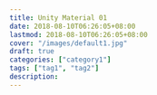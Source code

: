 ```yaml
---
title: Unity Material 01
date: 2018-08-10T06:26:05+08:00
lastmod: 2018-08-10T06:26:05+08:00
cover: "/images/default1.jpg"
draft: true
categories: ["category1"]
tags: ["tag1", "tag2"]
description: 
---
```


